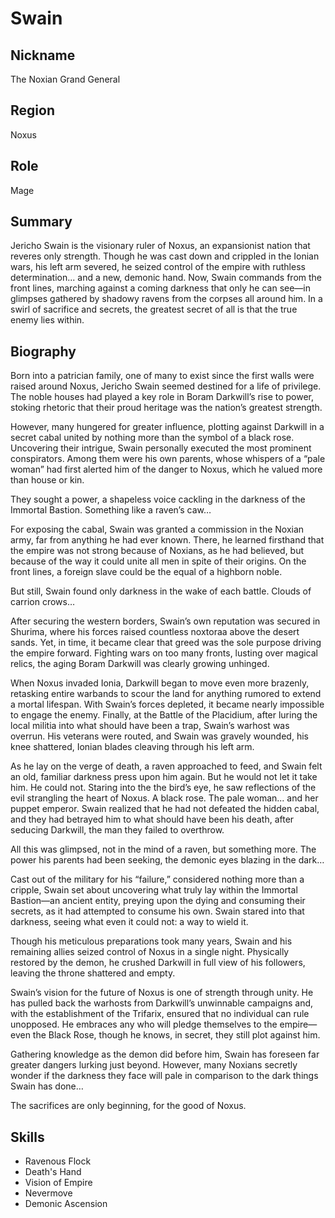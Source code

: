 # Swain

## Nickname
The Noxian Grand General

## Region
Noxus

## Role
Mage

## Summary
Jericho Swain is the visionary ruler of Noxus, an expansionist nation that 
reveres only strength. Though he was cast down and crippled in the Ionian wars, 
his left arm severed, he seized control of the empire with ruthless 
determination... and a new, demonic hand. Now, Swain commands from the front 
lines, marching against a coming darkness that only he can see—in glimpses 
gathered by shadowy ravens from the corpses all around him. In a swirl of 
sacrifice and secrets, the greatest secret of all is that the true enemy lies 
within.

## Biography
Born into a patrician family, one of many to exist since the first walls were 
raised around Noxus, Jericho Swain seemed destined for a life of privilege. The 
noble houses had played a key role in Boram Darkwill’s rise to power, stoking 
rhetoric that their proud heritage was the nation’s greatest strength.

However, many hungered for greater influence, plotting against Darkwill in a 
secret cabal united by nothing more than the symbol of a black rose. Uncovering 
their intrigue, Swain personally executed the most prominent conspirators. 
Among them were his own parents, whose whispers of a “pale woman” had first 
alerted him of the danger to Noxus, which he valued more than house or kin.

They sought a power, a shapeless voice cackling in the darkness of the Immortal 
Bastion. Something like a raven’s caw…

For exposing the cabal, Swain was granted a commission in the Noxian army, far 
from anything he had ever known. There, he learned firsthand that the empire 
was not strong because of Noxians, as he had believed, but because of the way 
it could unite all men in spite of their origins. On the front lines, a foreign 
slave could be the equal of a highborn noble.

But still, Swain found only darkness in the wake of each battle. Clouds of 
carrion crows…

After securing the western borders, Swain’s own reputation was secured in 
Shurima, where his forces raised countless noxtoraa above the desert sands. 
Yet, in time, it became clear that greed was the sole purpose driving the 
empire forward. Fighting wars on too many fronts, lusting over magical relics, 
the aging Boram Darkwill was clearly growing unhinged.

When Noxus invaded Ionia, Darkwill began to move even more brazenly, retasking 
entire warbands to scour the land for anything rumored to extend a mortal 
lifespan. With Swain’s forces depleted, it became nearly impossible to engage 
the enemy. Finally, at the Battle of the Placidium, after luring the local 
militia into what should have been a trap, Swain’s warhost was overrun. His 
veterans were routed, and Swain was gravely wounded, his knee shattered, Ionian 
blades cleaving through his left arm.

As he lay on the verge of death, a raven approached to feed, and Swain felt an 
old, familiar darkness press upon him again. But he would not let it take him. 
He could not. Staring into the the bird’s eye, he saw reflections of the evil 
strangling the heart of Noxus. A black rose. The pale woman... and her puppet 
emperor. Swain realized that he had not defeated the hidden cabal, and they had 
betrayed him to what should have been his death, after seducing Darkwill, the 
man they failed to overthrow.

All this was glimpsed, not in the mind of a raven, but something more. The 
power his parents had been seeking, the demonic eyes blazing in the dark…

Cast out of the military for his “failure,” considered nothing more than a 
cripple, Swain set about uncovering what truly lay within the Immortal 
Bastion—an ancient entity, preying upon the dying and consuming their secrets, 
as it had attempted to consume his own. Swain stared into that darkness, seeing 
what even it could not: a way to wield it.

Though his meticulous preparations took many years, Swain and his remaining 
allies seized control of Noxus in a single night. Physically restored by the 
demon, he crushed Darkwill in full view of his followers, leaving the throne 
shattered and empty.

Swain’s vision for the future of Noxus is one of strength through unity. He has 
pulled back the warhosts from Darkwill’s unwinnable campaigns and, with the 
establishment of the Trifarix, ensured that no individual can rule unopposed. 
He embraces any who will pledge themselves to the empire—even the Black Rose, 
though he knows, in secret, they still plot against him.

Gathering knowledge as the demon did before him, Swain has foreseen far greater 
dangers lurking just beyond. However, many Noxians secretly wonder if the 
darkness they face will pale in comparison to the dark things Swain has done…

The sacrifices are only beginning, for the good of Noxus.

## Skills
- Ravenous Flock
- Death's Hand
- Vision of Empire
- Nevermove
- Demonic Ascension